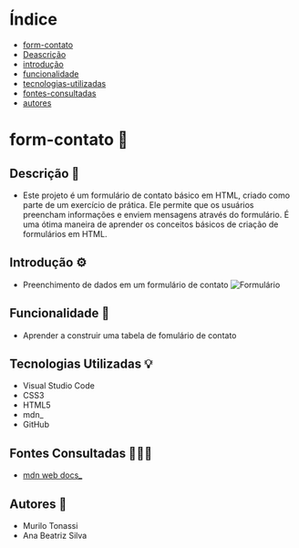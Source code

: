 # Índice

* [form-contato]( #form-contato)
* [Deascrição](#descrição-📄)
* [introdução](#introdução-⚙️)
* [funcionalidade](#funcionalidade-🧠)
* [tecnologias-utilizadas](#tecnologias-utilizadas-💡)
* [fontes-consultadas](#fontes-consultadas-👨🏻‍💻)
* [autores](#autores-📘)

# form-contato 📱

## Descrição 📄
- Este projeto é um formulário de contato básico em HTML, criado como parte de um exercício de prática. Ele permite que os usuários preencham informações e enviem mensagens através do formulário. É uma ótima maneira de aprender os conceitos básicos de criação de formulários em HTML.

## Introdução ⚙️
- Preenchimento de dados em um formulário de contato
![Formulário](image.png)


## Funcionalidade 🧠
- Aprender a construir uma tabela de fomulário de contato

## Tecnologias Utilizadas 💡
- Visual Studio Code
- CSS3
- HTML5
- mdn_
- GitHub

## Fontes Consultadas 👨🏻‍💻
- [mdn web docs_](https://developer.mozilla.org)

## Autores 📘
- Murilo Tonassi
- Ana Beatriz Silva